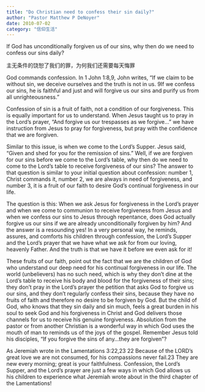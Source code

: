 ```yaml
---
title: "Do Christian need to confess their sin daily?"
author: "Pastor Matthew P DeNoyer"
date: 2010-07-02
category: "信仰生活"
---
```


If God has unconditionally forgiven us of our sins, why then do we need to confess our sins daily? 

主无条件的饶恕了我们的罪，为何我们还需要每天悔罪

God commands confession. In 1 John 1:8,9, John writes, “If we claim to be without sin, we deceive ourselves and the truth is not in us. 9If we confess our sins, he is faithful and just and will forgive us our sins and purify us from all unrighteousness.”

Confession of sin is a fruit of faith, not a condition of our forgiveness. This is equally important for us to understand. When Jesus taught us to pray in the Lord’s prayer, “And forgive us our trespasses as we forgive…” we have instruction from Jesus to pray for forgiveness, but pray with the confidence that we are forgiven.

Similar to this issue, is when we come to the Lord’s Supper. Jesus said, “Given and shed for you for the remission of sins.” Well, if we are forgiven for our sins before we come to the Lord’s table, why then do we need to come to the Lord’s table to receive forgiveness of our sins? The answer to that question is similar to your initial question about confession: number 1, Christ commands it, number 2, we are always in need of forgiveness, and number 3, it is a fruit of our faith to desire God’s continual forgiveness in our life.

The question is this: When we ask Jesus for forgiveness in the Lord’s prayer and when we come to communion to receive forgiveness from Jesus and when we confess our sins to Jesus through repentance, does God actually forgive us our sins if we are already unconditionally forgiven by him? And the answer is a resounding yes! In a very personal way, he reminds, assures, and comforts his children through confession, the Lord’s Supper and the Lord’s prayer that we have what we ask for from our loving, heavenly Father. And the truth is that we have it before we even ask for it!

These fruits of our faith, point out the fact that we are the children of God who understand our deep need for his continual forgiveness in our life. The world (unbelievers) has no such need, which is why they don’t dine at the Lord’s table to receive his body and blood for the forgiveness of their sins; they don’t pray in the Lord’s prayer the petition that asks God to forgive us our sins, and they don’t regularly confess their sins, because they have no fruits of faith and therefore no desire to be forgiven by God. But the child of God, who knows that they sin daily and sin much, feels a great burden in his soul to seek God and his forgiveness in Christ and God delivers those channels for us to receive his genuine forgiveness. Absolution from the pastor or from another Christian is a wonderful way in which God uses the mouth of man to reminds us of the joys of the gospel. Remember Jesus told his disciples, “If you forgive the sins of any…they are forgiven”?

As Jeremiah wrote in the Lamentations 3:22,23 22 Because of the LORD’s great love we are not consumed, for his compassions never fail.23 They are new every morning; great is your faithfulness. Confession, the Lord’s Supper, and the Lord’s prayer are just a few ways in which God allows us his children to experience what Jeremiah wrote about in the third chapter of the Lamentations!